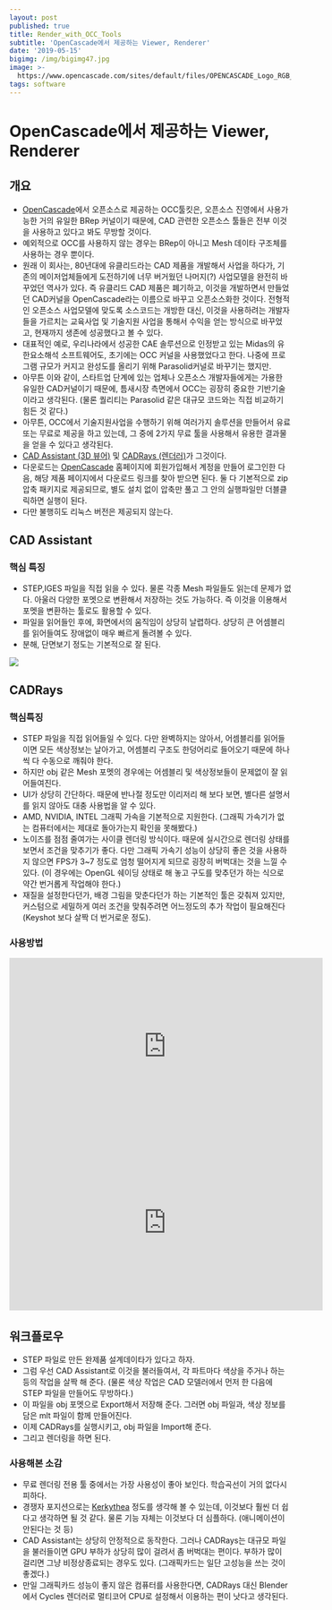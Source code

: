 ```yaml
---
layout: post
published: true
title: Render_with_OCC_Tools
subtitle: 'OpenCascade에서 제공하는 Viewer, Renderer'
date: '2019-05-15'
bigimg: /img/bigimg47.jpg
image: >-
  https://www.opencascade.com/sites/default/files/OPENCASCADE_Logo_RGB_transparent_4.png
tags: software
---
```

# OpenCascade에서 제공하는 Viewer, Renderer

## 개요

* [OpenCascade](https://www.opencascade.com/)에서 오픈소스로 제공하는 OCC툴킷은, 오픈소스 진영에서 사용가능한 거의 유일한 BRep 커널이기 때문에, CAD 관련한 오픈소스 툴들은 전부 이것을 사용하고 있다고 봐도 무방할 것이다.
* 예외적으로 OCC를 사용하지 않는 경우는 BRep이 아니고 Mesh 데이타 구조체를 사용하는 경우 뿐이다.
* 원래 이 회사는, 80년대에 유클리드라는 CAD 제품을 개발해서 사업을 하다가, 기존의 메이저업체들에게 도전하기에 너무 버거웠던 나머지(?) 사업모델을 완전히 바꾸었던 역사가 있다.  즉 유클리드 CAD 제품은 폐기하고, 이것을 개발하면서 만들었던 CAD커널을 OpenCascade라는 이름으로 바꾸고 오픈소스화한 것이다.  전형적인 오픈소스 사업모델에 맞도록 소스코드는 개방한 대신, 이것을 사용하려는 개발자들을 가르치는 교육사업 및 기술지원 사업을 통해서 수익을 얻는 방식으로 바꾸었고, 현재까지 생존에 성공했다고 볼 수 있다.
* 대표적인 예로, 우리나라에서 성공한 CAE 솔루션으로 인정받고 있는 Midas의 유한요소해석 소프트웨어도, 초기에는 OCC 커널을 사용했었다고 한다.  나중에 프로그램 규모가 커지고 완성도를 올리기 위해 Parasolid커널로 바꾸기는 했지만.
* 아무튼 이와 같이, 스타트업 단계에 있는 업체나 오픈소스 개발자들에게는 가용한 유일한 CAD커널이기 때문에, 틈새시장 측면에서 OCC는 굉장히 중요한 기반기술이라고 생각된다. (물론 퀄리티는 Parasolid 같은 대규모 코드와는 직접 비교하기 힘든 것 같다.)
* 아무튼, OCC에서 기술지원사업을 수행하기 위해 여러가지 솔루션을 만들어서 유료 또는 무료로 제공을 하고 있는데, 그 중에 2가지 무료 툴을 사용해서 유용한 결과물을 얻을 수 있다고 생각된다.
* [CAD Assistant (3D 뷰어)](https://www.opencascade.com/content/cad-assistant) 및 [CADRays (렌더러)](https://www.opencascade.com/content/cadrays)가 그것이다.
* 다운로드는 [OpenCascade](https://www.opencascade.com/) 홈페이지에 회원가입해서 계정을 만들어 로그인한 다음, 해당 제품 페이지에서 다운로드 링크를 찾아 받으면 된다.  둘 다 기본적으로 zip 압축 패키지로 제공되므로, 별도 설치 없이 압축만 풀고 그 안의 실행파일만 더블클릭하면 실행이 된다.
* 다만 불행히도 리눅스 버전은 제공되지 않는다.

## CAD Assistant

### 핵심 특징

* STEP,IGES 파일을 직접 읽을 수 있다.  물론 각종 Mesh 파일들도 읽는데 문제가 없다. 아울러 다양한 포멧으로 변환해서 저장하는 것도 가능하다.  즉 이것을 이용해서 포멧을 변환하는 툴로도 활용할 수 있다.
* 파일을 읽어들인 후에, 화면에서의 움직임이 상당히 날렵하다.  상당히 큰 어셈블리를 읽어들여도 장애없이 매우 빠르게 돌려볼 수 있다.
* 분해, 단면보기 정도는 기본적으로 잘 된다.

![](https://www.opencascade.com/sites/default/files/934_cad-assistant-for-android-showing-2.png)


## CADRays

### 핵심특징

* STEP 파일을 직접 읽어들일 수 있다.  다만 완벽하지는 않아서, 어셈블리를 읽어들이면 모든 색상정보는 날아가고, 어셈블리 구조도 한덩어리로 들어오기 때문에 하나씩 다 수동으로 깨줘야 한다.
* 하지만 obj 같은 Mesh 포멧의 경우에는 어셈블리 및 색상정보들이 문제없이 잘 읽어들여진다.
* UI가 상당히 간단하다.  때문에 반나절 정도만 이리저리 해 보다 보면, 별다른 설명서를 읽지 않아도 대충 사용법을 알 수 있다.
* AMD, NVIDIA, INTEL 그래픽 가속을 기본적으로 지원한다.  (그래픽 가속기가 없는 컴퓨터에서는 제대로 돌아가는지 확인을 못해봤다.)
* 노이즈를 점점 줄여가는 사이클 렌더링 방식이다.  때문에 실시간으로 렌더링 상태를 보면서 조건을 맞추기가 좋다.  다만 그래픽 가속기 성능이 상당히 좋은 것을 사용하지 않으면 FPS가 3~7 정도로 엄청 떨어지게 되므로 굉장히 버벅대는 것을 느낄 수 있다.  (이 경우에는 OpenGL 쉐이딩 상태로 해 놓고 구도를 맞추던가 하는 식으로 약간 번거롭게 작업해야 한다.)
* 재질을 설정한다던가, 배경 그림을 맞춘다던가 하는 기본적인 툴은 갖춰져 있지만, 커스텀으로 세밀하게 여러 조건을 맞춰주려면 어느정도의 추가 작업이 필요해진다(Keyshot 보다 살짝 더 번거로운 정도).

### 사용방법

<html>
<iframe width="560" height="315" src="https://www.youtube.com/embed/D6_uGxmhuVk" frameborder="0" allow="accelerometer; autoplay; encrypted-media; gyroscope; picture-in-picture" allowfullscreen></iframe>
</html>

<html>
<iframe width="560" height="315" src="https://www.youtube.com/embed/eu_dMMQAhd0" frameborder="0" allow="accelerometer; autoplay; encrypted-media; gyroscope; picture-in-picture" allowfullscreen></iframe>
</html>



## 워크플로우

* STEP 파일로 만든 완제품 설계데이타가 있다고 하자.
* 그럼 우선 CAD Assistant로 이것을 불러들여서, 각 파트마다 색상을 주거나 하는 등의 작업을 살짝 해 준다.  (물론 색상 작업은 CAD 모델러에서 먼저 한 다음에 STEP 파일을 만들어도 무방하다.)
* 이 파일을 obj 포멧으로 Export해서 저장해 준다.  그러면 obj 파일과, 색상 정보를 담은 mlt 파일이 함께 만들어진다.
* 이제 CADRays를 실행시키고, obj 파일을 Import해 준다.
* 그리고 렌더링을 하면 된다.


### 사용해본 소감

* 무료 렌더링 전용 툴 중에서는 가장 사용성이 좋아 보인다.  학습곡선이 거의 없다시피하다.
* 경쟁자 포지션으로는 [Kerkythea](http://www.kerkythea.net/cms/) 정도를 생각해 볼 수 있는데, 이것보다 훨씬 더 쉽다고 생각하면 될 것 같다.  물론 기능 자체는 이것보다 더 심플하다. (애니메이션이 안된다는 것 등)
* CAD Assistant는 상당히 안정적으로 동작한다.  그러나 CADRays는 대규모 파일을 불러들이면 GPU 부하가 상당히 많이 걸려서 좀 버벅대는 편이다. 부하가 많이 걸리면 그냥 비정상종료되는 경우도 있다.  (그래픽카드는 일단 고성능을 쓰는 것이 좋겠다.)
* 만일 그래픽카드 성능이 좋지 않은 컴퓨터를 사용한다면, CADRays 대신 Blender에서 Cycles 렌더러로 멀티코어 CPU로 설정해서 이용하는 편이 낫다고 생각된다.
